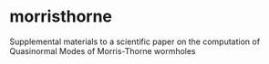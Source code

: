 # morristhorne
Supplemental materials to a scientific paper on the computation of Quasinormal Modes of Morris-Thorne wormholes
